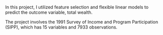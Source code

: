 In this project, I utilized feature selection and flexible linear models to predict the outcome variable, total wealth.

The project involves the 1991 Survey of Income and Program Participation (SIPP), which has 15 variables and 7933 observations. 
